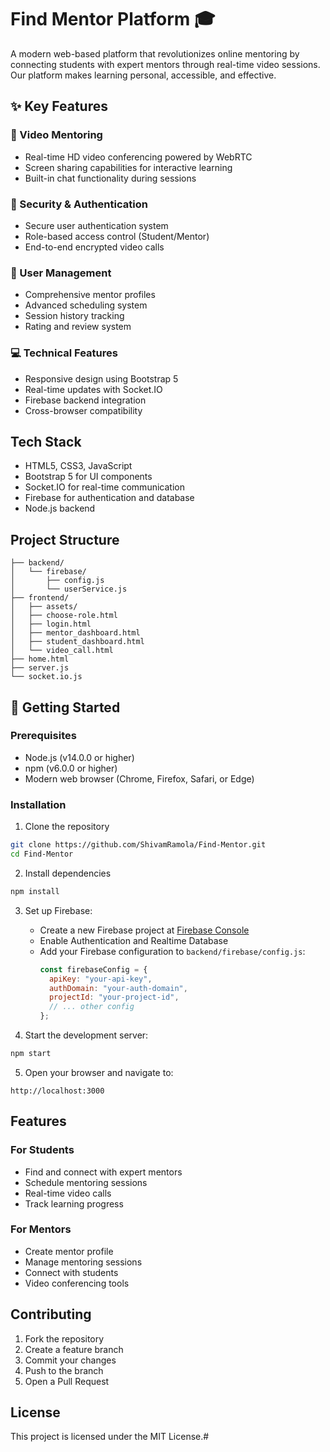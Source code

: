 # Find Mentor Platform 🎓

A modern web-based platform that revolutionizes online mentoring by connecting students with expert mentors through real-time video sessions. Our platform makes learning personal, accessible, and effective.

## ✨ Key Features

### 🎥 Video Mentoring
- Real-time HD video conferencing powered by WebRTC
- Screen sharing capabilities for interactive learning
- Built-in chat functionality during sessions

### 🔐 Security & Authentication
- Secure user authentication system
- Role-based access control (Student/Mentor)
- End-to-end encrypted video calls

### 👥 User Management
- Comprehensive mentor profiles
- Advanced scheduling system
- Session history tracking
- Rating and review system

### 💻 Technical Features
- Responsive design using Bootstrap 5
- Real-time updates with Socket.IO
- Firebase backend integration
- Cross-browser compatibility

## Tech Stack

- HTML5, CSS3, JavaScript
- Bootstrap 5 for UI components
- Socket.IO for real-time communication
- Firebase for authentication and database
- Node.js backend

## Project Structure

```
├── backend/
│   └── firebase/
│       ├── config.js
│       └── userService.js
├── frontend/
│   ├── assets/
│   ├── choose-role.html
│   ├── login.html
│   ├── mentor_dashboard.html
│   ├── student_dashboard.html
│   └── video_call.html
├── home.html
├── server.js
└── socket.io.js
```

## 🚀 Getting Started

### Prerequisites
- Node.js (v14.0.0 or higher)
- npm (v6.0.0 or higher)
- Modern web browser (Chrome, Firefox, Safari, or Edge)

### Installation

1. Clone the repository
```sh
git clone https://github.com/ShivamRamola/Find-Mentor.git
cd Find-Mentor
```

2. Install dependencies
```sh
npm install
```

3. Set up Firebase:
   - Create a new Firebase project at [Firebase Console](https://console.firebase.google.com/)
   - Enable Authentication and Realtime Database
   - Add your Firebase configuration to `backend/firebase/config.js`:
     ```js
     const firebaseConfig = {
       apiKey: "your-api-key",
       authDomain: "your-auth-domain",
       projectId: "your-project-id",
       // ... other config
     };
     ```

4. Start the development server:
```sh
npm start
```

5. Open your browser and navigate to:
```
http://localhost:3000
```

## Features

### For Students
- Find and connect with expert mentors
- Schedule mentoring sessions
- Real-time video calls
- Track learning progress

### For Mentors
- Create mentor profile
- Manage mentoring sessions
- Connect with students
- Video conferencing tools

## Contributing

1. Fork the repository
2. Create a feature branch
3. Commit your changes
4. Push to the branch
5. Open a Pull Request

## License

This project is licensed under the MIT License.#
